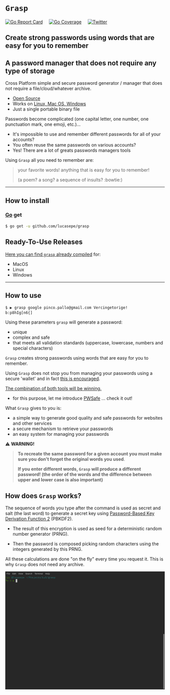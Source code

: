 # `Grasp` 

[![Go Report Card](https://goreportcard.com/badge/github.com/lucasepe/grasp)](https://goreportcard.com/report/github.com/lucasepe/grasp) &nbsp;&nbsp;&nbsp; [![Go Coverage](https://gocover.io/_badge/github.com/lucasepe/grasp?nocache=grasp)](https://gocover.io/_badge/github.com/lucasepe/grasp?nocache=grasp) &nbsp;&nbsp;&nbsp; [![Twitter](https://img.shields.io/twitter/url?style=social&url=https%3A%2F%2Fgithub.com%2Flucasepe%2Fgrasp)](https://twitter.com/intent/tweet?text=Wow:&url=https%3A%2F%2Fgithub.com%2Flucasepe%2Fgrasp) 

## Create strong passwords using words that are easy for you to remember

## A password manager that does not require any type of storage

Cross Platform simple and secure password generator / manager that does not require a file/cloud/whatever archive.

- [Open Source](https://github.com/lucasepe/grasp)
- Works on [Linux, Mac OS, Windows](https://github.com/lucasepe/grasp/releases/latest)
- Just a single portable binary file

Passwords become complicated (one capital letter, one number, one punctuation mark, one emoji, etc.)...

- It's impossible to use and remember different passwords for all of your accounts?
- You often reuse the same passwords on various accounts?
- Yes! There are a lot of greats passwords managers tools

Using `Grasp` all you need to remember are:

> your favorite words! anything that is easy for you to remember!
>
> (a poem? a song? a sequence of insults? :bowtie:)

---

## How to install

### [Go](https://golang.org/doc/install) get

```bash
$ go get -u github.com/lucasepe/grasp
```

## Ready-To-Use Releases 

[Here you can find `grasp` already compiled](https://github.com/lucasepe/grasp/releases/latest) for:

- MacOS 
- Linux 
- Windows

---

## How to use

```
$ ▶ grasp google pinco.pallo@gmail.com Vercingetorige! 
b:p8hIg[n6{]
```

Using these parameters `grasp` will generate a password:

 - unique
 - complex and safe
 - that meets all validation standards (uppercase, lowercase, numbers and special characters)

`Grasp` creates strong passwords using words that are easy for you to remember.

Using `Grasp` does not stop you from managing your passwords using a secure 'wallet' and in fact <u>this is encouraged</u>. 

<u>The combination of both tools will be winning.</u>

- for this purpose, let me introduce [PWSafe](https://www.lucasepe.it/downloads/pwsafe/) ... check it out!
 
What `Grasp` gives to you is:

  - a simple way to generate good quality and safe passwords for websites and other services
  - a secure mechanism to retrieve your passwords 
  - an easy system for managing your passwords

:warning: **WARNING!**

> **To recreate the same password for a given account you must make sure you don't forget the original words ​​you used**.
> 
> **If you enter different words, `Grasp` will produce a different password! (the order of the words and the difference between upper and lower case is also important)**
  
## How does `Grasp` works?

The sequence of words you type after the command is used as secret and salt (the last word) to generate a secret key using [Password-Based Key Derivation Function 2](https://en.wikipedia.org/wiki/PBKDF2) (PBKDF2).
 
 - The result of this encryption is used as seed for a deterministic random number generator (PRNG).
 
 - Then the password is composed picking random characters using the integers generated by this PRNG.

All these calculations are done "on the fly" every time you request it. This is why `Grasp` does not need any archive.

![](demo.gif)
